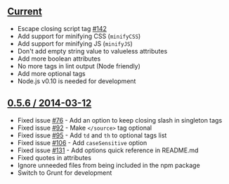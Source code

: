 ## [Current](https://github.com/kangax/html-minifier/compare/v0.5.6...gh-pages)

* Escape closing script tag [#142](https://github.com/kangax/html-minifier/issues/142)
* Add support for minifying CSS (`minifyCSS`)
* Add support for minifying JS (`minifyJS`)
* Don't add empty string value to valueless attributes
* Add more boolean attributes
* No more tags in lint output (Node friendly)
* Add more optional tags
* Node.js v0.10 is needed for development

## [0.5.6 / 2014-03-12](https://github.com/kangax/html-minifier/compare/v0.5.5...v0.5.6)

* Fixed issue [#76](https://github.com/kangax/html-minifier/issues/76) - Add an option to keep closing slash in singleton tags
* Fixed issue [#92](https://github.com/kangax/html-minifier/issues/92) - Make `</source>` tag optional
* Fixed issue [#95](https://github.com/kangax/html-minifier/issues/95) - Add `td` and `th` to optional tags list
* Fixed issue [#106](https://github.com/kangax/html-minifier/issues/106) - Add `caseSensitive` option
* Fixed issue [#131](https://github.com/kangax/html-minifier/issues/131) - Add options quick reference in README.md
* Fixed quotes in attributes
* Ignore unneeded files from being included in the npm package
* Switch to Grunt for development
